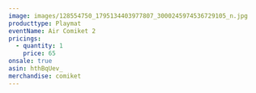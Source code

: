 ```yaml
---
image: images/128554750_1795134403977807_3000245974536729105_n.jpg
producttype: Playmat
eventName: Air Comiket 2
pricings:
  - quantity: 1
    price: 65
onsale: true
asin: hthBqUev_
merchandise: comiket
---
```

